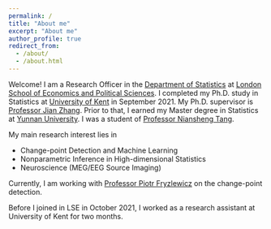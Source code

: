 ```yaml
---
permalink: /
title: "About me"
excerpt: "About me"
author_profile: true
redirect_from:
  - /about/
  - /about.html
---
```


Welcome! I am a Research Officer in the [Department of Statistics](https://www.lse.ac.uk/statistics) at [London School of Economics and Political Sciences](https://www.lse.ac.uk).
I completed my Ph.D. study in Statistics at [University of Kent](https://www.kent.ac.uk/mathematics-statistics-actuarial-science) in September 2021. My Ph.D. supervisor is [Professor Jian Zhang](https://www.kent.ac.uk/mathematics-statistics-actuarial-science/people/413/zhang-jian). Prior to that, I earned my Master degree in Statistics at [Yunnan University](http://www.ms.ynu.edu.cn/ENGLISH.htm). I was a student of [Professor Niansheng Tang](http://www.ms.ynu.edu.cn/info/1092/1634.htm).

My main research interest lies in

- Change-point Detection and Machine Learning
- Nonparametric Inference in High-dimensional Statistics
- Neuroscience (MEG/EEG Source Imaging)
  
Currently, I am working with [Professor Piotr Fryzlewicz](https://stats.lse.ac.uk/fryzlewicz/) on the change-point detection.

Before I joined in LSE in October 2021, I worked as a research assistant at University of Kent for two months.
